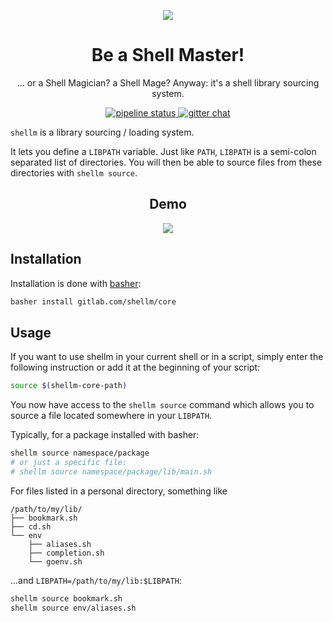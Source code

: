 <p align="center">
  <img src="https://gl.githack.com/shellm/core/raw/master/logo.png">
</p>

<h1 align="center">Be a Shell Master!</h1>

<p align="center">... or a Shell Magician? a Shell Mage? Anyway: it's a shell library sourcing system.</p>

<p align="center">
  <a href="https://gitlab.com/shellm/core/commits/master">
    <img alt="pipeline status" src="https://gitlab.com/shellm/core/badges/master/pipeline.svg" />
  </a>
  <!--<a href="https://gitlab.com/shellm/core/commits/master">
    <img alt="coverage report" src="https://gitlab.com/shellm/core/badges/master/coverage.svg" />
  </a>-->
  <a href="https://gitter.im/shellm/core">
    <img alt="gitter chat" src="https://badges.gitter.im/shellm/core.svg" />
  </a>
</p>

`shellm` is a library sourcing / loading system.

It lets you define a `LIBPATH` variable.
Just like `PATH`, `LIBPATH` is a semi-colon separated list of directories.
You will then be able to source files from these directories
with `shellm source`.

<h2 align="center">Demo</h2>
<p align="center"><img src="https://gl.githack.com/shellm/core/raw/master/demo/demo.svg"></p>

## Installation
Installation is done with [basher](https://github.com/basherpm/basher):

```bash
basher install gitlab.com/shellm/core
```

## Usage
If you want to use shellm in your current shell or in a script,
simply enter the following instruction
or add it at the beginning of your script:

```bash
source $(shellm-core-path)
```

You now have access to the `shellm source` command
which allows you to source a file located somewhere in your `LIBPATH`.

Typically, for a package installed with basher:
```bash
shellm source namespace/package
# or just a specific file:
# shellm source namespace/package/lib/main.sh
```

For files listed in a personal directory, something like
```
/path/to/my/lib/
├── bookmark.sh
├── cd.sh
└── env
    ├── aliases.sh
    ├── completion.sh
    └── goenv.sh
```

...and `LIBPATH=/path/to/my/lib:$LIBPATH`:

```bash
shellm source bookmark.sh
shellm source env/aliases.sh
```
